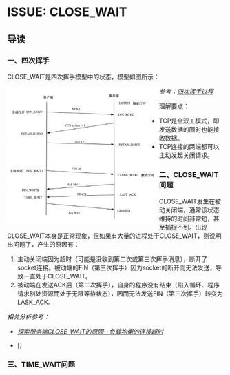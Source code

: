 # ISSUE: CLOSE_WAIT

## 导读

### 一、四次挥手

CLOSE_WAIT是四次挥手模型中的状态，模型如图所示：

<img src="images/四次挥手.png" width="70%" style="float: left;">

*参考：[四次挥手过程][1]*

理解要点：

+ TCP是全双工模式，即发送数据的同时也能接收数据。
+ TCP连接的两端都可以主动发起关闭请求。

### 二、CLOSE_WAIT问题

CLOSE_WAIT发生在被动关闭端，通常该状态维持的时间非常短，甚至捕捉不到。出现CLOSE_WAIT本身是正常现象，但如果有大量的进程处于CLOSE_WAIT，则说明出问题了，产生的原因有：

1. 主动关闭端因为超时（可能是没收到第二次或第三次挥手消息），断开了socket连接。被动端的FIN（第三次挥手）因为socket的断开而无法发送，导致一直处于CLOSE_WAIT。
2. 被动端在发送ACK后（第二次挥手），自身的程序没有结束（陷入循环、程序请求别处资源而处于无限等待状态），因而无法发送FIN（第三次挥手）转变为LASK_ACK。

*相关分析参考：*

+ *[探索服务端CLOSE_WAIT的原因--负载均衡的连接超时][2]*

+ []

### 三、TIME_WAIT问题

[1]: https://blog.csdn.net/O9A0MA/article/details/90731748 "四次挥手和2MSL的原因"
[2]: https://mp.weixin.qq.com/s?__biz=MzI4MjA4ODU0Ng==&mid=402163560&idx=1&sn=5269044286ce1d142cca1b5fed3efab1&3rd=MzA3MDU4NTYzMw==&scene=6#rd "探索服务端CLOSE_WAIT的原因--负载均衡的连接超时"
